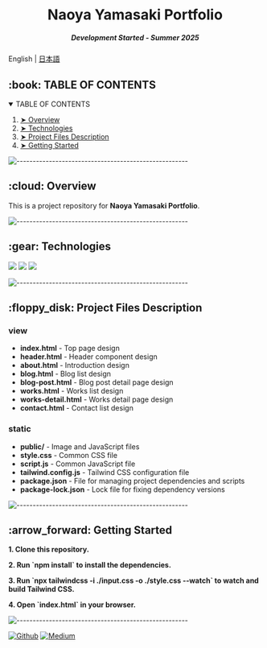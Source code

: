 <h1 align="center"> Naoya Yamasaki Portfolio </h1>
<h5 align="center"> Development Started - Summer 2025 </h5>

English | [日本語](https://github.com/nao-United92/portfolio/README.ja.md)</h2>

<!-- TABLE OF CONTENTS -->
<h2 id="table-of-contents"> :book: TABLE OF CONTENTS</h2>

<details open="open">
  <summary>TABLE OF CONTENTS</summary>
  <ol>
    <li><a href="#overview"> ➤ Overview</a></li>
    <li><a href="#technologies"> ➤ Technologies</a></li>
    <li><a href="#project-files-description"> ➤ Project Files Description</a></li>
    <li><a href="#getting-started"> ➤ Getting Started</a></li>
  </ol>
</details>

![-----------------------------------------------------](https://raw.githubusercontent.com/andreasbm/readme/master/assets/lines/rainbow.png)

<!-- Overview -->
<h2 id="overview"> :cloud: Overview</h2>

<p align="justify">
  This is a project repository for <b>Naoya Yamasaki Portfolio</b>.
</p>

![-----------------------------------------------------](https://raw.githubusercontent.com/andreasbm/readme/master/assets/lines/rainbow.png)

<!-- technologies -->
<h2 id="technologies"> :gear: Technologies</h2>

<p align="justify">
<img src="https://img.shields.io/badge/-Html5-E34F26.svg?logo=html5&style=plastic">
<img src="https://img.shields.io/badge/-Tailwind-1572B6.svg?logo=css3&style=plastic">
<img src="https://img.shields.io/badge/javascript-blue?logo=javascript">
</p>

![-----------------------------------------------------](https://raw.githubusercontent.com/andreasbm/readme/master/assets/lines/rainbow.png)

<!-- PROJECT FILES DESCRIPTION -->
<h2 id="project-files-description"> :floppy_disk: Project Files Description</h2>

<h3>view</h3>
<ul>
  <li><b>index.html</b> - Top page design</li>
  <li><b>header.html</b> - Header component design</li>
  <li><b>about.html</b> - Introduction design</li>
  <li><b>blog.html</b> - Blog list design</li>
  <li><b>blog-post.html</b> - Blog post detail page design</li>
  <li><b>works.html</b> - Works list design</li>
  <li><b>works-detail.html</b> - Works detail page design</li>
  <li><b>contact.html</b> - Contact list design</li>
</ul>

<h3>static</h3>
<ul>
  <li><b>public/</b> - Image and JavaScript files</li>
  <li><b>style.css</b> - Common CSS file</li>
  <li><b>script.js</b> - Common JavaScript file</li>
  <li><b>tailwind.config.js</b> - Tailwind CSS configuration file</li>
  <li><b>package.json</b> - File for managing project dependencies and scripts</li>
  <li><b>package-lock.json</b> - Lock file for fixing dependency versions</li>
</ul>

![-----------------------------------------------------](https://raw.githubusercontent.com/andreasbm/readme/master/assets/lines/rainbow.png)

<!-- Getting Started -->
<h2 id="getting-started"> :arrow_forward: Getting Started</h2>

<p><b>1. Clone this repository.</b>
<p><b>2. Run `npm install` to install the dependencies.</b>
<p><b>3. Run `npx tailwindcss -i ./input.css -o ./style.css --watch` to watch and build Tailwind CSS.</b>
<p><b>4. Open `index.html` in your browser.</b>

![-----------------------------------------------------](https://raw.githubusercontent.com/andreasbm/readme/master/assets/lines/rainbow.png)

<a href="https://github.com/nao-United92" target="_blank"><img alt="Github" src="https://img.shields.io/badge/GitHub-%2312100E.svg?&style=for-the-badge&logo=Github&logoColor=white" /></a>
<a href="https://qiita.com/nao-United92" target="_blank"><img alt="Medium" src="https://img.shields.io/badge/qiita-55C500.svg?&style=for-the-badge&logo=qiita&logoColor=white" /></a>

